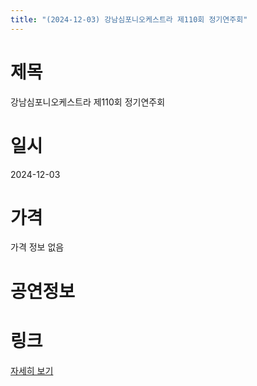 ```yaml
---
title: "(2024-12-03) 강남심포니오케스트라 제110회 정기연주회"
---
```


# 제목
강남심포니오케스트라 제110회 정기연주회

# 일시
2024-12-03

# 가격
가격 정보 없음

# 공연정보


# 링크
[자세히 보기](https://www.sac.or.kr/site/main/show/show_view?SN=68681, "https://www.sac.or.kr/site/main/show/show_view?SN=68681")

